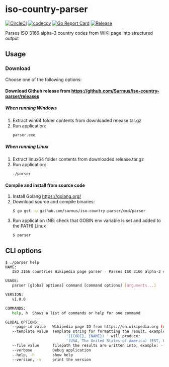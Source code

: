 # iso-country-parser
[![CircleCI](https://circleci.com/gh/Surmus/iso-country-parser.svg?style=svg)](https://circleci.com/gh/Surmus/iso-country-parser)
[![codecov](https://codecov.io/gh/Surmus/iso-country-parser/branch/master/graph/badge.svg)](https://codecov.io/gh/Surmus/iso-country-parser)
[![Go Report Card](https://goreportcard.com/badge/github.com/surmus/iso-country-parser)](https://goreportcard.com/report/github.com/surmus/iso-country-parser)
[![Release](https://img.shields.io/github/release/surmus/iso-country-parser.svg?style=flat-square)](https://github.com/surmus/iso-country-parser/releases/latest)

Parses ISO 3166 alpha-3 country codes from WIKI page into structured output

## Usage
### Download
Choose one of the following options:

#### Download Github release from https://github.com/Surmus/iso-country-parser/releases
##### When running Windows
1. Extract win64 folder contents from downloaded release.tar.gz
2. Run application:
     ```sh
     parser.exe
     ```
##### When running Linux
1. Extract linux64 folder contents from downloaded release.tar.gz
2. Run application:
     ```sh
     ./parser
     ```
#### Compile and install from source code
1. Install Golang https://golang.org/
2. Download source and compile binaries:
    ```sh
    $ go get -u github.com/surmus/iso-country-parser/cmd/parser
    ```
3.  Run application (NB: check that GOBIN env variable is set and added to the PATH)
    Linux
    ```sh
    $ parser
    ```
   
## CLI options
```sh
$ ./parser help
NAME:
   ISO 3166 countries Wikipedia page parser - Parses ISO 3166 alpha-3 country codes from WIKI page into structured output

USAGE:
   parser [global options] command [command options] [arguments...]

VERSION:
   v1.0.0

COMMANDS:
   help, h  Shows a list of commands or help for one command

GLOBAL OPTIONS:
   --page-id value   Wikipedia page ID from https://en.wikipedia.org (default: "List_of_ISO_3166_country_codes")
   --template value  Template string for formatting the result, example:
                           '({CODE}, {NAME}) ' will produce:
                           '(USA, The United States of America) (EST, Estonia)'
   --file value      filepath the results are written into, example: --file C:\hello.txt
   --verbose         Debug application
   --help, -h        show help
   --version, -v     print the version
```
